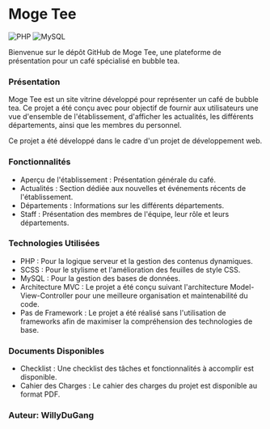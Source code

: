 # Moge Tee 
![PHP](https://img.shields.io/badge/php-%23777BB4.svg?style=for-the-badge&logo=php&logoColor=white) ![MySQL](https://img.shields.io/badge/mysql-4479A1.svg?style=for-the-badge&logo=mysql&logoColor=white)

Bienvenue sur le dépôt GitHub de Moge Tee, une plateforme de présentation pour un café spécialisé en bubble tea.
### Présentation
Moge Tee est un site vitrine développé pour représenter un café de bubble tea. Ce projet a été conçu avec pour objectif de fournir aux utilisateurs une vue d'ensemble de l'établissement, d'afficher les actualités, les différents départements, ainsi que les membres du personnel. 

Ce projet a été développé dans le cadre d'un projet de développement web.

### Fonctionnalités
-  Aperçu de l'établissement : Présentation générale du café.
- Actualités : Section dédiée aux nouvelles et événements récents de l'établissement.
- Départements : Informations sur les différents départements.
- Staff : Présentation des membres de l'équipe, leur rôle et leurs départements.
 
### Technologies Utilisées
- PHP : Pour la logique serveur et la gestion des contenus dynamiques.
- SCSS : Pour le stylisme et l'amélioration des feuilles de style CSS.
- MySQL : Pour la gestion des bases de données.
- Architecture MVC : Le projet a été conçu suivant l'architecture Model-View-Controller pour une meilleure organisation et maintenabilité du code.
- Pas de Framework : Le projet a été réalisé sans l'utilisation de frameworks afin de maximiser la compréhension des technologies de base.

### Documents Disponibles
- Checklist : Une checklist des tâches et fonctionnalités à accomplir est disponible.
- Cahier des Charges : Le cahier des charges du projet est disponible au format PDF.

### Auteur: WillyDuGang
